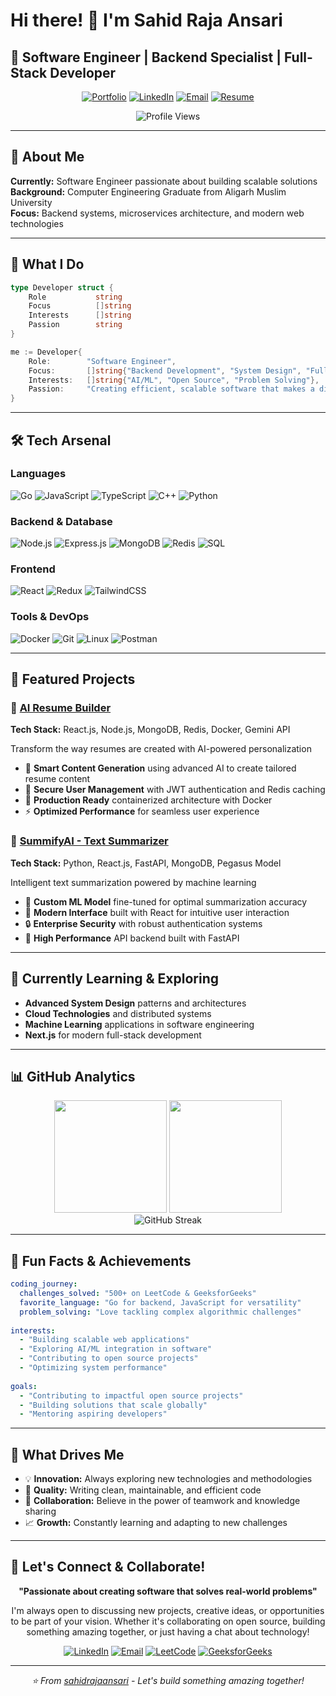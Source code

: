 # Hi there! 👋 I'm Sahid Raja Ansari

## 🚀 Software Engineer | Backend Specialist | Full-Stack Developer

<div align="center">
  
[![Portfolio](https://img.shields.io/badge/Portfolio-Visit-blue?style=for-the-badge&logo=firefox)](https://github.com/sahidrajaansari)
[![LinkedIn](https://img.shields.io/badge/LinkedIn-Connect-0077B5?style=for-the-badge&logo=linkedin)](https://linkedin.com/in/sahidrajaansari)
[![Email](https://img.shields.io/badge/Email-Contact-red?style=for-the-badge&logo=gmail)](mailto:sahidrajaansari7@gmail.com)
[![Resume](https://img.shields.io/badge/Resume-Download-green?style=for-the-badge&logo=document)](https://drive.google.com/file/d/14dov4AsHNP4P3U0orMzdi-r1rxDTe6IA/view?usp=sharing)

<img src="https://komarev.com/ghpvc/?username=sahidrajaansari&label=Profile%20views&color=0e75b6&style=flat" alt="Profile Views" />

</div>

---

## 💼 About Me

**Currently:** Software Engineer passionate about building scalable solutions  
**Background:** Computer Engineering Graduate from Aligarh Muslim University  
**Focus:** Backend systems, microservices architecture, and modern web technologies  

---

## 🎯 What I Do

```go
type Developer struct {
    Role           string
    Focus          []string
    Interests      []string
    Passion        string
}

me := Developer{
    Role:        "Software Engineer",
    Focus:       []string{"Backend Development", "System Design", "Full-Stack Solutions"},
    Interests:   []string{"AI/ML", "Open Source", "Problem Solving"},
    Passion:     "Creating efficient, scalable software that makes a difference",
}
```

---

## 🛠️ Tech Arsenal

### **Languages**
![Go](https://img.shields.io/badge/Go-00ADD8?style=flat-square&logo=go&logoColor=white)
![JavaScript](https://img.shields.io/badge/JavaScript-F7DF1E?style=flat-square&logo=javascript&logoColor=black)
![TypeScript](https://img.shields.io/badge/TypeScript-3178C6?style=flat-square&logo=typescript&logoColor=white)
![C++](https://img.shields.io/badge/C++-00599C?style=flat-square&logo=cplusplus&logoColor=white)
![Python](https://img.shields.io/badge/Python-3776AB?style=flat-square&logo=python&logoColor=white)

### **Backend & Database**
![Node.js](https://img.shields.io/badge/Node.js-339933?style=flat-square&logo=node.js&logoColor=white)
![Express.js](https://img.shields.io/badge/Express.js-000000?style=flat-square&logo=express&logoColor=white)
![MongoDB](https://img.shields.io/badge/MongoDB-47A248?style=flat-square&logo=mongodb&logoColor=white)
![Redis](https://img.shields.io/badge/Redis-DC382D?style=flat-square&logo=redis&logoColor=white)
![SQL](https://img.shields.io/badge/SQL-4479A1?style=flat-square&logo=mysql&logoColor=white)

### **Frontend**
![React](https://img.shields.io/badge/React-61DAFB?style=flat-square&logo=react&logoColor=black)
![Redux](https://img.shields.io/badge/Redux-764ABC?style=flat-square&logo=redux&logoColor=white)
![TailwindCSS](https://img.shields.io/badge/Tailwind_CSS-38B2AC?style=flat-square&logo=tailwind-css&logoColor=white)

### **Tools & DevOps**
![Docker](https://img.shields.io/badge/Docker-2496ED?style=flat-square&logo=docker&logoColor=white)
![Git](https://img.shields.io/badge/Git-F05032?style=flat-square&logo=git&logoColor=white)
![Linux](https://img.shields.io/badge/Linux-FCC624?style=flat-square&logo=linux&logoColor=black)
![Postman](https://img.shields.io/badge/Postman-FF6C37?style=flat-square&logo=postman&logoColor=white)

---

## 🚀 Featured Projects

### 🤖 [AI Resume Builder](https://github.com/sahidrajaansari/Ai-Resume-Builder)
**Tech Stack:** React.js, Node.js, MongoDB, Redis, Docker, Gemini API

Transform the way resumes are created with AI-powered personalization
- 🎯 **Smart Content Generation** using advanced AI to create tailored resume content
- 🔐 **Secure User Management** with JWT authentication and Redis caching
- 🐳 **Production Ready** containerized architecture with Docker
- ⚡ **Optimized Performance** for seamless user experience

### 📝 [SummifyAI - Text Summarizer](https://github.com/sahidrajaansari/Summifyai-an-automatic-text-summarizer)
**Tech Stack:** Python, React.js, FastAPI, MongoDB, Pegasus Model

Intelligent text summarization powered by machine learning
- 🧠 **Custom ML Model** fine-tuned for optimal summarization accuracy
- 🎨 **Modern Interface** built with React for intuitive user interaction
- 🔒 **Enterprise Security** with robust authentication systems
- 🚀 **High Performance** API backend built with FastAPI

---

## 🌱 Currently Learning & Exploring

- **Advanced System Design** patterns and architectures
- **Cloud Technologies** and distributed systems
- **Machine Learning** applications in software engineering
- **Next.js** for modern full-stack development

---

## 📊 GitHub Analytics

<div align="center">

<img height="180em" src="https://github-readme-stats.vercel.app/api?username=sahidrajaansari&show_icons=true&theme=tokyonight&include_all_commits=true&count_private=true"/>
<img height="180em" src="https://github-readme-stats.vercel.app/api/top-langs/?username=sahidrajaansari&layout=compact&langs_count=8&theme=tokyonight"/>

</div>

<div align="center">

<img src="https://github-readme-streak-stats.herokuapp.com/?user=sahidrajaansari&theme=tokyonight" alt="GitHub Streak" />

</div>

---

## 🎯 Fun Facts & Achievements

```yaml
coding_journey:
  challenges_solved: "500+ on LeetCode & GeeksforGeeks"
  favorite_language: "Go for backend, JavaScript for versatility"
  problem_solving: "Love tackling complex algorithmic challenges"
  
interests:
  - "Building scalable web applications"
  - "Exploring AI/ML integration in software"
  - "Contributing to open source projects"
  - "Optimizing system performance"
  
goals:
  - "Contributing to impactful open source projects"
  - "Building solutions that scale globally"
  - "Mentoring aspiring developers"
```

---

## 🌟 What Drives Me

- 💡 **Innovation:** Always exploring new technologies and methodologies
- 🎯 **Quality:** Writing clean, maintainable, and efficient code
- 🤝 **Collaboration:** Believe in the power of teamwork and knowledge sharing
- 📈 **Growth:** Constantly learning and adapting to new challenges

---

## 🤝 Let's Connect & Collaborate!

<div align="center">

**"Passionate about creating software that solves real-world problems"**

I'm always open to discussing new projects, creative ideas, or opportunities to be part of your vision. Whether it's collaborating on open source, building something amazing together, or just having a chat about technology!

[![LinkedIn](https://img.shields.io/badge/LinkedIn-sahidrajaansari-0077B5?style=for-the-badge&logo=linkedin)](https://linkedin.com/in/sahidrajaansari)
[![Email](https://img.shields.io/badge/Email-sahidrajaansari7@gmail.com-red?style=for-the-badge&logo=gmail)](mailto:sahidrajaansari7@gmail.com)
[![LeetCode](https://img.shields.io/badge/LeetCode-sahidraja7-orange?style=for-the-badge&logo=leetcode)](https://www.leetcode.com/sahidraja7)
[![GeeksforGeeks](https://img.shields.io/badge/GeeksforGeeks-Profile-green?style=for-the-badge&logo=geeksforgeeks)](https://www.geeksforgeeks.org/user/sahidrajaansari7/)

</div>

---

<div align="center">
  <i>⭐️ From <a href="https://github.com/sahidrajaansari">sahidrajaansari</a> - Let's build something amazing together!</i>
</div>
